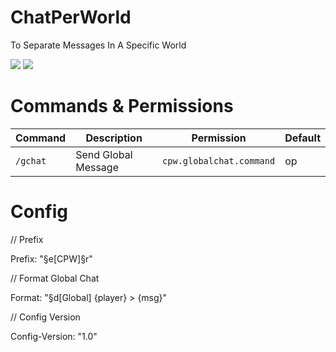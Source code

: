 # ChatPerWorld

To Separate Messages In A Specific World

[![](https://poggit.pmmp.io/shield.state/ChatPerWorld)](https://poggit.pmmp.io/p/ChatPerWorld)
<a href="https://poggit.pmmp.io/p/ChatPerWorld"><img src="https://poggit.pmmp.io/shield.state/ChatPerWorld"></a>

# Commands & Permissions

| Command | Description | Permission | Default |
| --- | --- | --- | --- |
| `/gchat` | Send Global Message | `cpw.globalchat.command` | op |

# Config

// Prefix

Prefix: "§e[CPW]§r"

// Format Global Chat

Format: "§d[Global] {player} > {msg}"

// Config Version

Config-Version: "1.0"